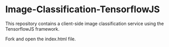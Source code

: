 # Image-Classification-TensorflowJS
This repository contains a client-side image classification service using the TensorflowJS framework.

Fork and open the index.html file.
